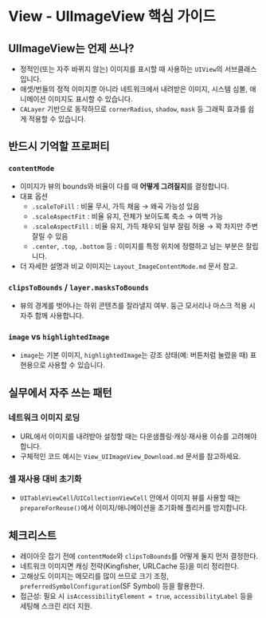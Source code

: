# View - UIImageView 핵심 가이드

## UIImageView는 언제 쓰나?
- 정적인(또는 자주 바뀌지 않는) 이미지를 표시할 때 사용하는 `UIView`의 서브클래스입니다.
- 애셋/번들의 정적 이미지뿐 아니라 네트워크에서 내려받은 이미지, 시스템 심볼, 애니메이션 이미지도 표시할 수 있습니다.
- `CALayer` 기반으로 동작하므로 `cornerRadius`, `shadow`, `mask` 등 그래픽 효과를 쉽게 적용할 수 있습니다.

## 반드시 기억할 프로퍼티
### `contentMode`
- 이미지가 뷰의 bounds와 비율이 다를 때 **어떻게 그려질지**를 결정합니다.
- 대표 옵션
  - `.scaleToFill` : 비율 무시, 가득 채움 → 왜곡 가능성 있음
  - `.scaleAspectFit` : 비율 유지, 전체가 보이도록 축소 → 여백 가능
  - `.scaleAspectFill` : 비율 유지, 가득 채우되 일부 잘림 허용 → 꽉 차지만 주변 잘릴 수 있음
  - `.center`, `.top`, `.bottom` 등 : 이미지를 특정 위치에 정렬하고 남는 부분은 잘립니다.
- 더 자세한 설명과 비교 이미지는 `Layout_ImageContentMode.md` 문서 참고.

### `clipsToBounds` / `layer.masksToBounds`
- 뷰의 경계를 벗어나는 하위 콘텐츠를 잘라낼지 여부. 둥근 모서리나 마스크 적용 시 자주 함께 사용합니다.

### `image` vs `highlightedImage`
- `image`는 기본 이미지, `highlightedImage`는 강조 상태(예: 버튼처럼 눌렸을 때) 표현용으로 사용할 수 있습니다.

## 실무에서 자주 쓰는 패턴
### 네트워크 이미지 로딩
- URL에서 이미지를 내려받아 설정할 때는 다운샘플링·캐싱·재사용 이슈를 고려해야 합니다.
- 구체적인 코드 예시는 `View_UIImageView_Download.md` 문서를 참고하세요.

### 셀 재사용 대비 초기화
- `UITableViewCell`/`UICollectionViewCell` 안에서 이미지 뷰를 사용할 때는 `prepareForReuse()`에서 이미지/애니메이션을 초기화해 플리커를 방지합니다.


## 체크리스트
- 레이아웃 잡기 전에 `contentMode`와 `clipsToBounds`를 어떻게 둘지 먼저 결정한다.
- 네트워크 이미지면 캐싱 전략(Kingfisher, URLCache 등)을 미리 정리한다.
- 고해상도 이미지는 메모리를 많이 쓰므로 크기 조정, `preferredSymbolConfiguration`(SF Symbol) 등을 활용한다.
- 접근성: 필요 시 `isAccessibilityElement = true`, `accessibilityLabel` 등을 세팅해 스크린 리더 지원.


